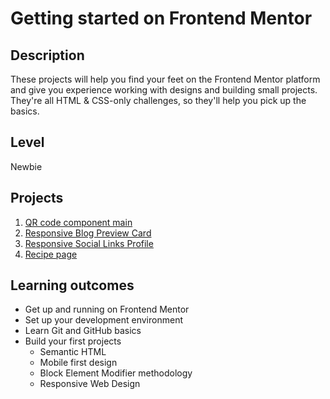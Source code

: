 # Getting started on Frontend Mentor
## Description
These projects will help you find your feet on the Frontend Mentor platform and give you experience working with designs and building small projects. They're all HTML & CSS-only challenges, so they'll help you pick up the basics.

## Level
Newbie

## Projects
1. [QR code component main](./beginners/01-qr-code)
2. [Responsive Blog Preview Card](./beginners/02-Blog-preview-card)
3. [Responsive Social Links Profile]()
4. [Recipe page]()

##  Learning outcomes
- Get up and running on Frontend Mentor
- Set up your development environment
- Learn Git and GitHub basics
- Build your first projects
  - Semantic HTML
  - Mobile first design
  - Block Element Modifier methodology
  - Responsive Web Design
